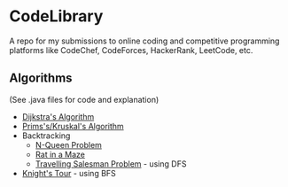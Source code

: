 # CodeLibrary
A repo for my submissions to online coding and competitive programming platforms like CodeChef, CodeForces, HackerRank, LeetCode, etc.

## Algorithms
(See .java files for code and explanation)
- [Dijkstra's Algorithm](HackerEarth/Dijkstra%20Algorithm)<br>
- [Prims's/Kruskal's Algorithm](Geeks%20for%20Geeks/Minimum%20Spanning%20Tree)
- Backtracking
  - [N-Queen Problem](Geeks%20for%20Geeks/N-Queen%20Problem)
  - [Rat in a Maze](Geeks%20for%20Geeks/Rat%20in%20a%20Maze)
  - [Travelling Salesman Problem](Geeks%20for%20Geeks/Travelling%20Salesman%20Problem) - using DFS
- [Knight's Tour](Geeks%20for%20Geeks/Steps%20by%20Knight) - using BFS
